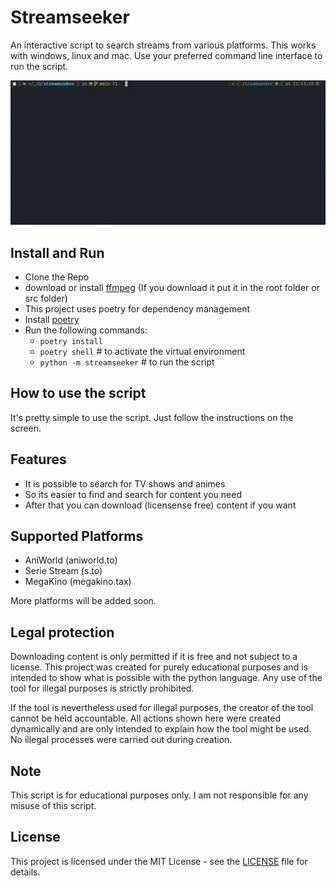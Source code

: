 # Streamseeker

An interactive script to search streams from various platforms.
This works with windows, linux and mac.
Use your preferred command line interface to run the script.

<p align="center">
  <img src="https://raw.githubusercontent.com/uniprank/streamseeker/master/assets/usage-v-0-1-2.gif" alt="Streamseeker usage" width="800"/>
</p>

## Install and Run

-   Clone the Repo
-   download or install [ffmpeg](https://ffmpeg.org) (If you download it put it in the root folder or src folder)
-   This project uses poetry for dependency management
-   Install [poetry](https://python-poetry.org/docs/#installation)
-   Run the following commands:
    -   `poetry install`
    -   `poetry shell` # to activate the virtual environment
    -   `python -m streamseeker` # to run the script

## How to use the script

It's pretty simple to use the script. Just follow the instructions on the screen.

## Features

-   It is possible to search for TV shows and animes
-   So its easier to find and search for content you need
-   After that you can download (licensense free) content if you want

## Supported Platforms

-   AniWorld (aniworld.to)
-   Serie Stream (s.to)
-   MegaKino (megakino.tax)

More platforms will be added soon.

## Legal protection

Downloading content is only permitted if it is free and not subject to a license. This project was created for purely educational purposes and is intended to show what is possible with the python language. Any use of the tool for illegal purposes is strictly prohibited.

If the tool is nevertheless used for illegal purposes, the creator of the tool cannot be held accountable.
All actions shown here were created dynamically and are only intended to explain how the tool might be used.
No illegal processes were carried out during creation.

## Note

This script is for educational purposes only. I am not responsible for any misuse of this script.

## License

This project is licensed under the MIT License - see the [LICENSE](LICENSE) file for details.
